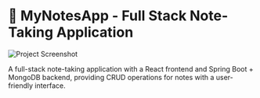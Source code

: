 <h1>📓 MyNotesApp - Full Stack Note-Taking Application</h1>
<img src="https://raw.githubusercontent.com/Pranav-Talwar/Slither-Chase/Assets/Screenshot 2025-02-17 222337.png.png" alt="Project Screenshot" />

<p>A full-stack note-taking application with a React frontend and Spring Boot + MongoDB backend, providing CRUD operations for notes with a user-friendly interface.</p>
